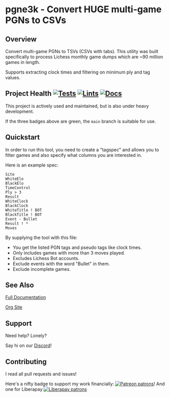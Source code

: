 # pgne3k - Convert **HUGE** multi-game PGNs to CSVs

## Overview

Convert multi-game PGNs to TSVs (CSVs with tabs). This utility was built
specifically to process Lichess monthly game dumps which are
~90 million games in length.

Supports extracting clock times and filtering on minimum ply and tag values.

## Project Health  [![Tests](https://github.com/axolotl-logic/pgne3k/actions/workflows/test.yml/badge.svg)](https://github.com/axolotl-logic/pgne3k/actions/workflows/test.yml) [![Lints](https://github.com/axolotl-logic/pgne3k/actions/workflows/lint.yml/badge.svg)](https://github.com/axolotl-logic/pgne3k/actions/workflows/lint.yml) [![Docs](https://github.com/axolotl-logic/pgne3k/actions/workflows/docs.yml/badge.svg)](https://github.com/axolotl-logic/pgne3k/actions/workflows/docs.yml)

This project is actively used and maintained, but is also under heavy development.

If the three badges above are green, the `main` branch is suitable for use.

## Quickstart

In order to run this tool, you need to create a "tagspec" and allows you to filter
games and also specify what columns you are interested in.

Here is an example spec:

```text
Site
WhiteElo
BlackElo
TimeControl
Ply > 3
Result
WhiteClock
BlackClock
WhiteTitle ! BOT
BlackTitle ! BOT
Event - Bullet
Result ! *
Moves
```

By supplying the tool with this file:

- You get the listed PGN tags and pseudo tags like clock times.
- Only includes games with more than 3 moves played.
- Excludes Lichess Bot accounts.
- Exclude events with the word "Bullet" in them.
- Exclude incomplete games.

## See Also

[Full Documentation](https://pgne3k.axolotl-logic.io/)

[Org Site](https://axolotl-logic.io/)

## Support

Need help? Lonely?

Say hi on our [Discord](https://discord.gg/ewM37225Xx)!

## Contributing

I read all pull requests and issues!

Here's a nifty badge to support my work financially: [![Patreon patrons](https://img.shields.io/endpoint.svg?url=https%3A%2F%2Fshieldsio-patreon.vercel.app%2Fapi%3Fusername%3Daxolotl-logic%26type%3Dpatrons)](https://www.patreon.com/axolotl-logic)! And one for Liberapay [![Liberapay patrons](https://img.shields.io/liberapay/patrons/axolotl-logic)](https://en.liberapay.com/Axolotl-Logic)
